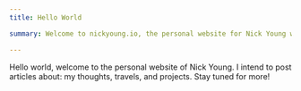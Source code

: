 ```yaml
---
title: Hello World

summary: Welcome to nickyoung.io, the personal website for Nick Young with posts from travel to tech.

---
```


Hello world, welcome to the personal website of Nick Young. I intend to post articles about: my thoughts, travels, and projects. Stay tuned for more!